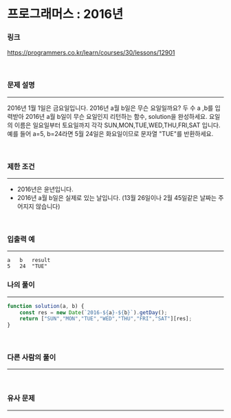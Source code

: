 프로그래머스 : 2016년
===
### 링크
https://programmers.co.kr/learn/courses/30/lessons/12901

<br>

### 문제 설명
---
2016년 1월 1일은 금요일입니다. 2016년 a월 b일은 무슨 요일일까요? 두 수 a ,b를 입력받아 2016년 a월 b일이 무슨 요일인지 리턴하는 함수, solution을 완성하세요. 요일의 이름은 일요일부터 토요일까지 각각 SUN,MON,TUE,WED,THU,FRI,SAT 입니다. 예를 들어 a=5, b=24라면 5월 24일은 화요일이므로 문자열 "TUE"를 반환하세요.

<br>

### 제한 조건
---
- 2016년은 윤년입니다.
- 2016년 a월 b일은 실제로 있는 날입니다. (13월 26일이나 2월 45일같은 날짜는 주어지지 않습니다)

<br>

### 입출력 예
---
```
a	b	result
5	24	"TUE"
```

### 나의 풀이
---
```js
function solution(a, b) {
    const res = new Date(`2016-${a}-${b}`).getDay();
    return ["SUN","MON","TUE","WED","THU","FRI","SAT"][res];
}
```

<br>

### 다른 사람의 풀이
---

<br>

### 유사 문제
---
